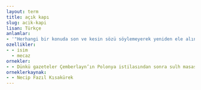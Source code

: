 ```yaml
---
layout: term
title: açık kapı
slug: acik-kapi
lisan: Türkçe
anlamlar:
- '"Herhangi bir konuda son ve kesin sözü söylemeyerek yeniden ele alınabilmesine veya değişik öneriler sunulmasına olanak tanımak" anlamındaki açık kapı bırakmak deyiminde geçen bir söz'
ozellikler:
- - isim
  - mecaz
ornekler:
- - Dünkü gazeteler Çemberlayn’ın Polonya istilasından sonra sulh masasına oturulmak imkânını muhafaza etmek üzere nutkunda bir açık kapı bırakacağını kaydediyordu.
orneklerkaynak:
- - Necip Fazıl Kısakürek
---
```

